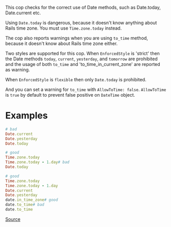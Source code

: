
This cop checks for the correct use of Date methods,
such as Date.today, Date.current etc.

Using `Date.today` is dangerous, because it doesn't know anything about
Rails time zone. You must use `Time.zone.today` instead.

The cop also reports warnings when you are using `to_time` method,
because it doesn't know about Rails time zone either.

Two styles are supported for this cop. When `EnforcedStyle` is 'strict'
then the Date methods `today`, `current`, `yesterday`, and `tomorrow`
are prohibited and the usage of both `to_time`
and 'to_time_in_current_zone' are reported as warning.

When `EnforcedStyle` is `flexible` then only `Date.today` is prohibited.

And you can set a warning for `to_time` with `AllowToTime: false`.
`AllowToTime` is `true` by default to prevent false positive on `DateTime` object.

# Examples

```ruby
# bad
Date.current
Date.yesterday
Date.today

# good
Time.zone.today
Time.zone.today - 1.day# bad
Date.today

# good
Time.zone.today
Time.zone.today - 1.day
Date.current
Date.yesterday
date.in_time_zone# good
date.to_time# bad
date.to_time
```

[Source](http://www.rubydoc.info/gems/rubocop/RuboCop/Cop/Rails/Date)